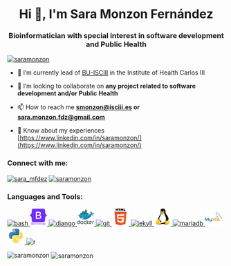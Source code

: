 <h1 align="center">Hi 👋, I'm Sara Monzon Fernández</h1>
<h3 align="center">Bioinformatician with special interest in software development and Public Health</h3>

<p align="left"> <a href="https://github.com/ryo-ma/github-profile-trophy"><img src="https://github-profile-trophy.vercel.app/?username=saramonzon" alt="saramonzon" /></a> </p>

- 🔭 I’m currently lead of [BU-ISCIII](https://github.com/BU-ISCIII/) in the Institute of Health Carlos III

- 👯 I’m looking to collaborate on **any project related to software development and/or Public Health**

- 📫 How to reach me **smonzon@isciii.es or sara.monzon.fdz@gmail.com**

- 📄 Know about my experiences [https://www.linkedin.com/in/saramonzon/](https://www.linkedin.com/in/saramonzon/)

<h3 align="left">Connect with me:</h3>
<p align="left">
<a href="https://twitter.com/sara_mfdez" target="blank"><img align="center" src="https://raw.githubusercontent.com/rahuldkjain/github-profile-readme-generator/master/src/images/icons/Social/twitter.svg" alt="sara_mfdez" height="30" width="40" /></a>
<a href="https://linkedin.com/in/saramonzon" target="blank"><img align="center" src="https://raw.githubusercontent.com/rahuldkjain/github-profile-readme-generator/master/src/images/icons/Social/linked-in-alt.svg" alt="saramonzon" height="30" width="40" /></a>
</p>

<h3 align="left">Languages and Tools:</h3>
<p align="left"> <a href="https://www.gnu.org/software/bash/" target="_blank" rel="noreferrer"> <img src="https://www.vectorlogo.zone/logos/gnu_bash/gnu_bash-icon.svg" alt="bash" width="40" height="40"/> </a> <a href="https://getbootstrap.com" target="_blank" rel="noreferrer"> <img src="https://raw.githubusercontent.com/devicons/devicon/master/icons/bootstrap/bootstrap-plain-wordmark.svg" alt="bootstrap" width="40" height="40"/> </a> <a href="https://www.djangoproject.com/" target="_blank" rel="noreferrer"> <img src="https://cdn.worldvectorlogo.com/logos/django.svg" alt="django" width="40" height="40"/> </a> <a href="https://www.docker.com/" target="_blank" rel="noreferrer"> <img src="https://raw.githubusercontent.com/devicons/devicon/master/icons/docker/docker-original-wordmark.svg" alt="docker" width="40" height="40"/> </a> <a href="https://git-scm.com/" target="_blank" rel="noreferrer"> <img src="https://www.vectorlogo.zone/logos/git-scm/git-scm-icon.svg" alt="git" width="40" height="40"/> </a> <a href="https://www.w3.org/html/" target="_blank" rel="noreferrer"> <img src="https://raw.githubusercontent.com/devicons/devicon/master/icons/html5/html5-original-wordmark.svg" alt="html5" width="40" height="40"/> </a> <a href="https://jekyllrb.com/" target="_blank" rel="noreferrer"> <img src="https://www.vectorlogo.zone/logos/jekyllrb/jekyllrb-icon.svg" alt="jekyll" width="40" height="40"/> </a> <a href="https://www.linux.org/" target="_blank" rel="noreferrer"> <img src="https://raw.githubusercontent.com/devicons/devicon/master/icons/linux/linux-original.svg" alt="linux" width="40" height="40"/> </a> <a href="https://mariadb.org/" target="_blank" rel="noreferrer"> <img src="https://www.vectorlogo.zone/logos/mariadb/mariadb-icon.svg" alt="mariadb" width="40" height="40"/> </a> <a href="https://www.mysql.com/" target="_blank" rel="noreferrer"> <img src="https://raw.githubusercontent.com/devicons/devicon/master/icons/mysql/mysql-original-wordmark.svg" alt="mysql" width="40" height="40"/> </a> <a href="https://www.python.org" target="_blank" rel="noreferrer"> <img src="https://raw.githubusercontent.com/devicons/devicon/master/icons/python/python-original.svg" alt="python" width="40" height="40"/> </a> <img src="https://cdn.jsdelivr.net/gh/devicons/devicon@latest/icons/r/r-original.svg" alt="r" width="40" height="40" />
 </p>

<p><img align="left" src="https://github-readme-stats.vercel.app/api/top-langs?username=saramonzon&show_icons=true&locale=en&layout=compact" alt="saramonzon" /></p>

<p>&nbsp;<img align="center" src="https://github-readme-stats.vercel.app/api?username=saramonzon&show_icons=true&locale=en" alt="saramonzon" /></p>
